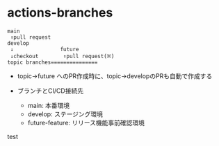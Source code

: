 # actions-branches

```
main
 ↑pull request
develop
 ↓               future
 ↓checkout        ↑pull request(※)
topic branches===============
```

- topic→future へのPR作成時に、topic→developのPRも自動で作成する

- ブランチとCI/CD接続先
  - main: 本番環境
  - develop: ステージング環境
  - future-feature: リリース機能事前確認環境


test